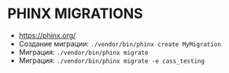 PHINX MIGRATIONS
================

- https://phinx.org/
- Создание миграции: `./vendor/bin/phinx create MyMigration`
- Миграция: `./vendor/bin/phinx migrate`
- Миграция: `./vendor/bin/phinx migrate -e cass_testing`